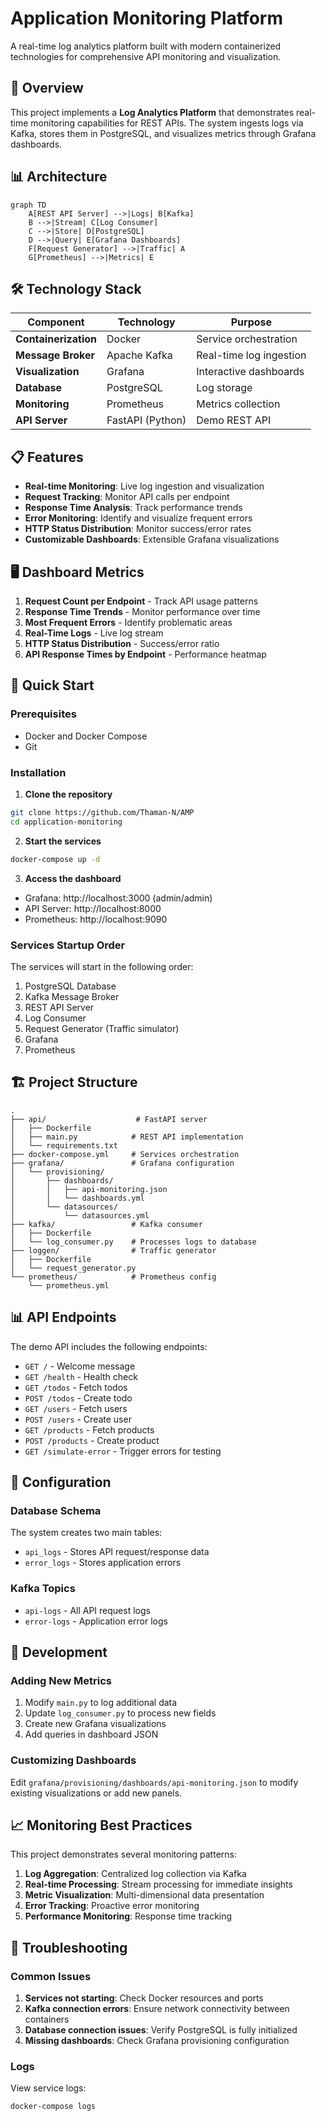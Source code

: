 # Application Monitoring Platform

A real-time log analytics platform built with modern containerized technologies for comprehensive API monitoring and visualization.

## 🚀 Overview

This project implements a **Log Analytics Platform** that demonstrates real-time monitoring capabilities for REST APIs. The system ingests logs via Kafka, stores them in PostgreSQL, and visualizes metrics through Grafana dashboards.

## 📊 Architecture

```mermaid
graph TD
    A[REST API Server] -->|Logs| B[Kafka]
    B -->|Stream| C[Log Consumer]
    C -->|Store| D[PostgreSQL]
    D -->|Query| E[Grafana Dashboards]
    F[Request Generator] -->|Traffic| A
    G[Prometheus] -->|Metrics| E
```

## 🛠️ Technology Stack

| Component | Technology | Purpose |
|-----------|------------|---------|
| **Containerization** | Docker | Service orchestration |
| **Message Broker** | Apache Kafka | Real-time log ingestion |
| **Visualization** | Grafana | Interactive dashboards |
| **Database** | PostgreSQL | Log storage |
| **Monitoring** | Prometheus | Metrics collection |
| **API Server** | FastAPI (Python) | Demo REST API |

## 📋 Features

- **Real-time Monitoring**: Live log ingestion and visualization
- **Request Tracking**: Monitor API calls per endpoint
- **Response Time Analysis**: Track performance trends
- **Error Monitoring**: Identify and visualize frequent errors
- **HTTP Status Distribution**: Monitor success/error rates
- **Customizable Dashboards**: Extensible Grafana visualizations

## 🖥️ Dashboard Metrics

1. **Request Count per Endpoint** - Track API usage patterns
2. **Response Time Trends** - Monitor performance over time
3. **Most Frequent Errors** - Identify problematic areas
4. **Real-Time Logs** - Live log stream
5. **HTTP Status Distribution** - Success/error ratio
6. **API Response Times by Endpoint** - Performance heatmap

## 🚦 Quick Start

### Prerequisites

- Docker and Docker Compose
- Git

### Installation

1. **Clone the repository**
```bash
git clone https://github.com/Thaman-N/AMP
cd application-monitoring
```

2. **Start the services**
```bash
docker-compose up -d
```

3. **Access the dashboard**
- Grafana: http://localhost:3000 (admin/admin)
- API Server: http://localhost:8000
- Prometheus: http://localhost:9090

### Services Startup Order

The services will start in the following order:
1. PostgreSQL Database
2. Kafka Message Broker
3. REST API Server
4. Log Consumer
5. Request Generator (Traffic simulator)
6. Grafana
7. Prometheus

## 🏗️ Project Structure

```
.
├── api/                    # FastAPI server
│   ├── Dockerfile
│   ├── main.py            # REST API implementation
│   └── requirements.txt
├── docker-compose.yml     # Services orchestration
├── grafana/               # Grafana configuration
│   └── provisioning/
│       ├── dashboards/
│       │   ├── api-monitoring.json
│       │   └── dashboards.yml
│       └── datasources/
│           └── datasources.yml
├── kafka/                 # Kafka consumer
│   ├── Dockerfile
│   └── log_consumer.py    # Processes logs to database
├── loggen/                # Traffic generator
│   ├── Dockerfile
│   └── request_generator.py
└── prometheus/            # Prometheus config
    └── prometheus.yml
```

## 📊 API Endpoints

The demo API includes the following endpoints:

- `GET /` - Welcome message
- `GET /health` - Health check
- `GET /todos` - Fetch todos
- `POST /todos` - Create todo
- `GET /users` - Fetch users
- `POST /users` - Create user
- `GET /products` - Fetch products
- `POST /products` - Create product
- `GET /simulate-error` - Trigger errors for testing

## 🔧 Configuration

### Database Schema

The system creates two main tables:
- `api_logs` - Stores API request/response data
- `error_logs` - Stores application errors

### Kafka Topics

- `api-logs` - All API request logs
- `error-logs` - Application error logs

## 🎯 Development

### Adding New Metrics

1. Modify `main.py` to log additional data
2. Update `log_consumer.py` to process new fields
3. Create new Grafana visualizations
4. Add queries in dashboard JSON

### Customizing Dashboards

Edit `grafana/provisioning/dashboards/api-monitoring.json` to modify existing visualizations or add new panels.

## 📈 Monitoring Best Practices

This project demonstrates several monitoring patterns:

1. **Log Aggregation**: Centralized log collection via Kafka
2. **Real-time Processing**: Stream processing for immediate insights
3. **Metric Visualization**: Multi-dimensional data presentation
4. **Error Tracking**: Proactive error monitoring
5. **Performance Monitoring**: Response time tracking

## 🐛 Troubleshooting

### Common Issues

1. **Services not starting**: Check Docker resources and ports
2. **Kafka connection errors**: Ensure network connectivity between containers
3. **Database connection issues**: Verify PostgreSQL is fully initialized
4. **Missing dashboards**: Check Grafana provisioning configuration

### Logs

View service logs:
```bash
docker-compose logs 
```
